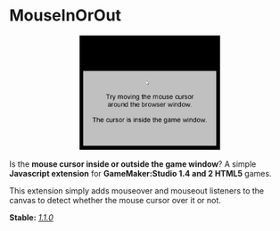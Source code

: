 # MouseInOrOut

<p align="center">
    <img src="https://github.com/mstop4/MouseInOrOut/blob/master/img/demo.gif" width=50%>
</p>

Is the **mouse cursor inside or outside the game window**? A simple **Javascript extension** for **GameMaker:Studio 1.4 and 2 HTML5** games.

This extension simply adds mouseover and mouseout listeners to the canvas to detect whether the mouse cursor over it or not.

**Stable:** *[1.1.0](https://github.com/mstop4/MouseInOrOut/releases/tag/1.1.0)*  
